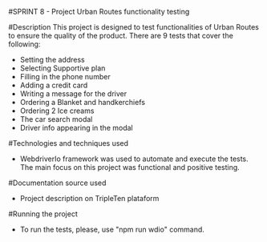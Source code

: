 #SPRINT 8 - Project Urban Routes functionality testing

#Description This project is designed to test functionalities of Urban Routes to ensure the quality of the product. There are 9 tests that cover the following:

- Setting the address
- Selecting Supportive plan
- Filling in the phone number
- Adding a credit card
- Writing a message for the driver
- Ordering a Blanket and handkerchiefs
- Ordering 2 Ice creams
- The car search modal
- Driver info appearing in the modal

#Technologies and techniques used

- WebdriverIo framework was used to automate and execute the tests. The main focus on this project was functional and positive testing.

#Documentation source used

- Project description on TripleTen plataform

#Running the project

- To run the tests, please, use "npm run wdio" command.
